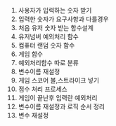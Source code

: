 1. 사용자가 입력하는 숫자 받기
2. 입력한 숫자가 요구사항과 다를경우
3. 처음 유저 숫자 받는 함수설계
4. 유저넘버 예외처리 함수
5. 컴퓨터 랜덤 숫자 함수
6. 게임 함수
7. 예외처리함수 따로 분류
8. 변수이름 재설정
9. 게임 스코어 볼,스트라이크 넣기
10. 점수 처리 프로세스
11. 게임이 끝난후 입력란 예외처리
12. 변수이름 재설정과 로직 순서 정리
13. 변수 재설정